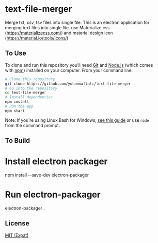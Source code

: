 # text-file-merger
Merge txt, csv, tsv files into single file.
This is an electron application for merging text files into single file.
use Materialize css (https://materializecss.com/) and material design icon (https://material.io/tools/icons/)

## To Use

To clone and run this repository you'll need [Git](https://git-scm.com) and [Node.js](https://nodejs.org/en/download/) (which comes with [npm](http://npmjs.com)) installed on your computer. From your command line:

```bash
# Clone this repository
git clone https://github.com/yohannaftali/text-file-merger
# Go into the repository
cd text-file-merger
# Install dependencies
npm install
# Run the app
npm start
```

Note: If you're using Linux Bash for Windows, [see this guide](https://www.howtogeek.com/261575/how-to-run-graphical-linux-desktop-applications-from-windows-10s-bash-shell/) or use `node` from the command prompt.

## To Build

# Install electron packager
npm install --save-dev electron-packager

# Run electron-packager
electron-packager .

## License

[MIT (Expat)](LICENSE.md)
